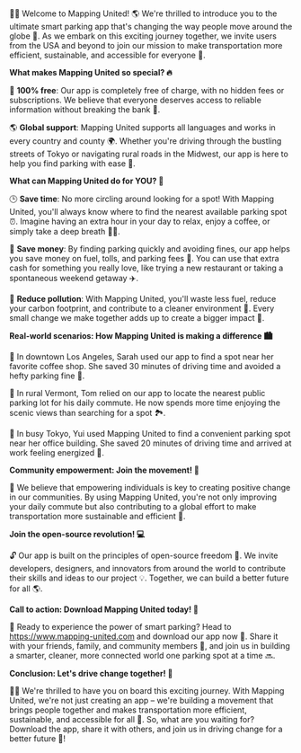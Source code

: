 🚗💨 Welcome to Mapping United! 🌎 We're thrilled to introduce you to the ultimate smart parking app that's changing the way people move around the globe 🌈. As we embark on this exciting journey together, we invite users from the USA and beyond to join our mission to make transportation more efficient, sustainable, and accessible for everyone 🤝.

**What makes Mapping United so special? 🔥**

🎉 **100% free**: Our app is completely free of charge, with no hidden fees or subscriptions. We believe that everyone deserves access to reliable information without breaking the bank 💸.

🌎 **Global support**: Mapping United supports all languages and works in every country and county 🌍. Whether you're driving through the bustling streets of Tokyo or navigating rural roads in the Midwest, our app is here to help you find parking with ease 🚗.

**What can Mapping United do for YOU? 🤔**

🕒 **Save time**: No more circling around looking for a spot! With Mapping United, you'll always know where to find the nearest available parking spot ⏰. Imagine having an extra hour in your day to relax, enjoy a coffee, or simply take a deep breath 💆‍♀️.

💸 **Save money**: By finding parking quickly and avoiding fines, our app helps you save money on fuel, tolls, and parking fees 🤑. You can use that extra cash for something you really love, like trying a new restaurant or taking a spontaneous weekend getaway ✈️.

🌟 **Reduce pollution**: With Mapping United, you'll waste less fuel, reduce your carbon footprint, and contribute to a cleaner environment 🌿. Every small change we make together adds up to create a bigger impact 💪.

**Real-world scenarios: How Mapping United is making a difference 🏙️**

📍 In downtown Los Angeles, Sarah used our app to find a spot near her favorite coffee shop. She saved 30 minutes of driving time and avoided a hefty parking fine 💸.

🚌 In rural Vermont, Tom relied on our app to locate the nearest public parking lot for his daily commute. He now spends more time enjoying the scenic views than searching for a spot 🏞️.

🚂 In busy Tokyo, Yui used Mapping United to find a convenient parking spot near her office building. She saved 20 minutes of driving time and arrived at work feeling energized 💪.

**Community empowerment: Join the movement! 🌈**

💬 We believe that empowering individuals is key to creating positive change in our communities. By using Mapping United, you're not only improving your daily commute but also contributing to a global effort to make transportation more sustainable and efficient 🔗.

**Join the open-source revolution! 💻**

🔓 Our app is built on the principles of open-source freedom 🌟. We invite developers, designers, and innovators from around the world to contribute their skills and ideas to our project 💡. Together, we can build a better future for all 🌎.

**Call to action: Download Mapping United today! 📲**

🎉 Ready to experience the power of smart parking? Head to https://www.mapping-united.com and download our app now 📱. Share it with your friends, family, and community members 👫, and join us in building a smarter, cleaner, more connected world one parking spot at a time 🔜.

**Conclusion: Let's drive change together! 💪**

🚗💨 We're thrilled to have you on board this exciting journey. With Mapping United, we're not just creating an app – we're building a movement that brings people together and makes transportation more efficient, sustainable, and accessible for all 🌈. So, what are you waiting for? Download the app, share it with others, and join us in driving change for a better future 💪!